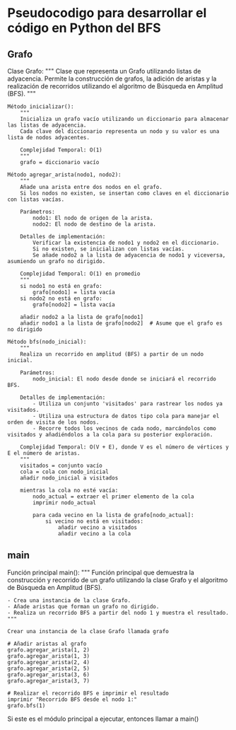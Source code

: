 # Pseudocodigo para desarrollar el código en Python del BFS

## Grafo
Clase Grafo:
    """
    Clase que representa un Grafo utilizando listas de adyacencia.
    Permite la construcción de grafos, la adición de aristas y la realización de
    recorridos utilizando el algoritmo de Búsqueda en Amplitud (BFS).
    """

    Método inicializar():
        """
        Inicializa un grafo vacío utilizando un diccionario para almacenar las listas de adyacencia.
        Cada clave del diccionario representa un nodo y su valor es una lista de nodos adyacentes.
        
        Complejidad Temporal: O(1)
        """
        grafo = diccionario vacío

    Método agregar_arista(nodo1, nodo2):
        """
        Añade una arista entre dos nodos en el grafo.
        Si los nodos no existen, se insertan como claves en el diccionario con listas vacías.
        
        Parámetros:
            nodo1: El nodo de origen de la arista.
            nodo2: El nodo de destino de la arista.
        
        Detalles de implementación:
            Verificar la existencia de nodo1 y nodo2 en el diccionario.
            Si no existen, se inicializan con listas vacías.
            Se añade nodo2 a la lista de adyacencia de nodo1 y viceversa, asumiendo un grafo no dirigido.
        
        Complejidad Temporal: O(1) en promedio
        """
        si nodo1 no está en grafo:
            grafo[nodo1] = lista vacía
        si nodo2 no está en grafo:
            grafo[nodo2] = lista vacía
        
        añadir nodo2 a la lista de grafo[nodo1]
        añadir nodo1 a la lista de grafo[nodo2]  # Asume que el grafo es no dirigido

    Método bfs(nodo_inicial):
        """
        Realiza un recorrido en amplitud (BFS) a partir de un nodo inicial.
        
        Parámetros:
            nodo_inicial: El nodo desde donde se iniciará el recorrido BFS.
        
        Detalles de implementación:
            - Utiliza un conjunto 'visitados' para rastrear los nodos ya visitados.
            - Utiliza una estructura de datos tipo cola para manejar el orden de visita de los nodos.
            - Recorre todos los vecinos de cada nodo, marcándolos como visitados y añadiéndolos a la cola para su posterior exploración.
        
        Complejidad Temporal: O(V + E), donde V es el número de vértices y E el número de aristas.
        """
        visitados = conjunto vacío
        cola = cola con nodo_inicial
        añadir nodo_inicial a visitados

        mientras la cola no esté vacía:
            nodo_actual = extraer el primer elemento de la cola
            imprimir nodo_actual

            para cada vecino en la lista de grafo[nodo_actual]:
                si vecino no está en visitados:
                    añadir vecino a visitados
                    añadir vecino a la cola


## main

Función principal main():
    """
    Función principal que demuestra la construcción y recorrido de un grafo
    utilizando la clase Grafo y el algoritmo de Búsqueda en Amplitud (BFS).
    
    - Crea una instancia de la clase Grafo.
    - Añade aristas que forman un grafo no dirigido.
    - Realiza un recorrido BFS a partir del nodo 1 y muestra el resultado.
    """
    
    Crear una instancia de la clase Grafo llamada grafo
    
    # Añadir aristas al grafo
    grafo.agregar_arista(1, 2)
    grafo.agregar_arista(1, 3)
    grafo.agregar_arista(2, 4)
    grafo.agregar_arista(2, 5)
    grafo.agregar_arista(3, 6)
    grafo.agregar_arista(3, 7)

    # Realizar el recorrido BFS e imprimir el resultado
    imprimir "Recorrido BFS desde el nodo 1:"
    grafo.bfs(1)

Si este es el módulo principal a ejecutar, entonces llamar a main()
